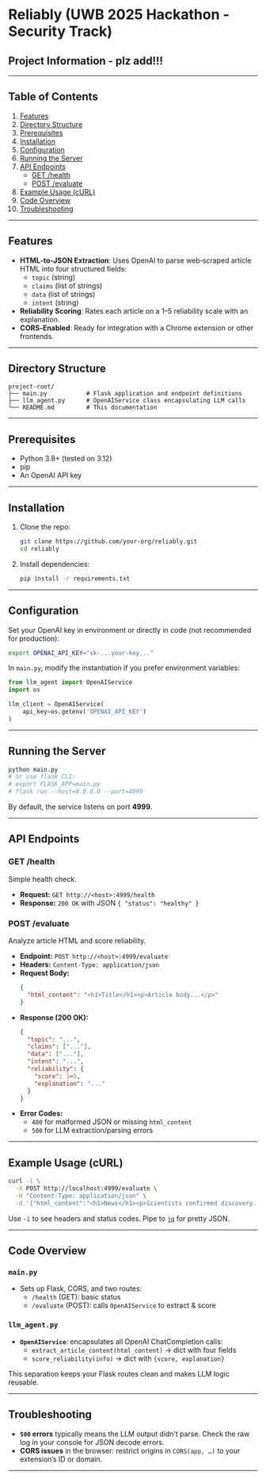# Reliably (UWB 2025 Hackathon - Security Track)

## Project Information  - plz add!!!

---

## Table of Contents
1. [Features](#features)
2. [Directory Structure](#directory-structure)
3. [Prerequisites](#prerequisites)
4. [Installation](#installation)
5. [Configuration](#configuration)
6. [Running the Server](#running-the-server)
7. [API Endpoints](#api-endpoints)
   - [GET /health](#get-health)
   - [POST /evaluate](#post-evaluate)
8. [Example Usage (cURL)](#example-usage)
9. [Code Overview](#code-overview)
10. [Troubleshooting](#troubleshooting)

---

## Features
- **HTML‐to‐JSON Extraction**: Uses OpenAI to parse web‑scraped article HTML into four structured fields:
  - `topic` (string)
  - `claims` (list of strings)
  - `data` (list of strings)
  - `intent` (string)
- **Reliability Scoring**: Rates each article on a 1–5 reliability scale with an explanation.
- **CORS‐Enabled**: Ready for integration with a Chrome extension or other frontends.

---

## Directory Structure
```
project-root/
├── main.py           # Flask application and endpoint definitions
├── llm_agent.py      # OpenAIService class encapsulating LLM calls
└── README.md         # This documentation
```

---

## Prerequisites
- Python 3.8+ (tested on 3.12)
- pip
- An OpenAI API key

---

## Installation
1. Clone the repo:
   ```bash
   git clone https://github.com/your-org/reliably.git
   cd reliably
   ```
2. Install dependencies:
   ```bash
   pip install -r requirements.txt
   ```

---

## Configuration
Set your OpenAI key in environment or directly in code (not recommended for production):
```bash
export OPENAI_API_KEY="sk-...your-key..."
```

In `main.py`, modify the instantiation if you prefer environment variables:
```python
from llm_agent import OpenAIService
import os

llm_client = OpenAIService(
    api_key=os.getenv('OPENAI_API_KEY')
)
```

---

## Running the Server
```bash
python main.py
# or use flask CLI:
# export FLASK_APP=main.py
# flask run --host=0.0.0.0 --port=4999
```
By default, the service listens on port **4999**.

---

## API Endpoints

### GET /health
Simple health check.
- **Request:** `GET http://<host>:4999/health`
- **Response:** `200 OK` with JSON `{ "status": "healthy" }`

### POST /evaluate
Analyze article HTML and score reliability.

- **Endpoint:** `POST http://<host>:4999/evaluate`
- **Headers:** `Content-Type: application/json`
- **Request Body:**
  ```json
  {
    "html_content": "<h1>Title</h1><p>Article body...</p>"
  }
  ```
- **Response (200 OK):**
  ```json
  {
    "topic": "...",
    "claims": ["..."],
    "data": ["..."],
    "intent": "...",
    "reliability": {
      "score": 1—5,
      "explanation": "..."
    }
  }
  ```
- **Error Codes:**
  - `400` for malformed JSON or missing `html_content`
  - `500` for LLM extraction/parsing errors

---

## Example Usage (cURL)
```bash
curl -i \
  -X POST http://localhost:4999/evaluate \
  -H "Content-Type: application/json" \
  -d '{"html_content":"<h1>News</h1><p>Scientists confirmed discovery...</p>"}'
```
Use `-i` to see headers and status codes. Pipe to [`jq`](https://stedolan.github.io/jq/) for pretty JSON.

---

## Code Overview

### `main.py`
- Sets up Flask, CORS, and two routes:
  - `/health` (GET): basic status
  - `/evaluate` (POST): calls `OpenAIService` to extract & score

### `llm_agent.py`
- **`OpenAIService`**: encapsulates all OpenAI ChatCompletion calls:
  - `extract_article_content(html_content)` → dict with four fields
  - `score_reliability(info)` → dict with `{score, explanation}`

This separation keeps your Flask routes clean and makes LLM logic reusable.

---

## Troubleshooting
- **`500` errors** typically means the LLM output didn’t parse. Check the raw log in your console for JSON decode errors.
- **CORS issues** in the browser: restrict origins in `CORS(app, …)` to your extension’s ID or domain.

---

